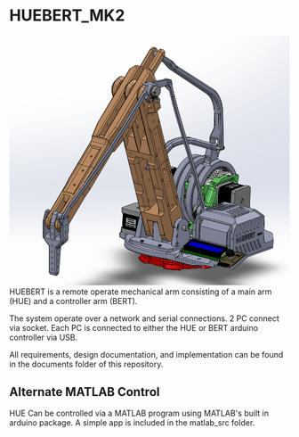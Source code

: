 # HUEBERT_MK2
![HUE Model](./documents/HUE.png)  
HUEBERT is a remote operate mechanical arm consisting of a main arm (HUE) and a controller arm (BERT).

The system operate over a network and serial connections. 2 PC connect via socket. Each PC is connected to either the HUE or BERT arduino controller via USB.

All requirements, design documentation, and implementation can be found in the documents folder of this repository.

## Alternate MATLAB Control
HUE Can be controlled via a MATLAB program using MATLAB's built in arduino package. A simple app is included in the matlab_src folder.